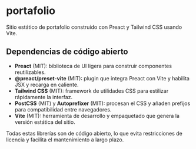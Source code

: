 # portafolio

Sitio estático de portafolio construido con Preact y Tailwind CSS usando Vite.

## Dependencias de código abierto

- **Preact** (MIT): biblioteca de UI ligera para construir componentes reutilizables.
- **@preact/preset-vite** (MIT): plugin que integra Preact con Vite y habilita JSX y recarga en caliente.
- **Tailwind CSS** (MIT): framework de utilidades CSS para estilizar rápidamente la interfaz.
- **PostCSS** (MIT) y **Autoprefixer** (MIT): procesan el CSS y añaden prefijos para compatibilidad entre navegadores.
- **Vite** (MIT): herramienta de desarrollo y empaquetado que genera la versión estática del sitio.

Todas estas librerías son de código abierto, lo que evita restricciones de licencia y facilita el mantenimiento a largo plazo.
